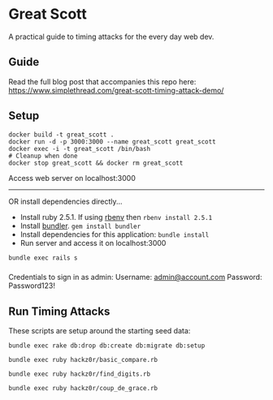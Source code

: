 # Great Scott

A practical guide to timing attacks for the every day web dev.

## Guide

Read the full blog post that accompanies this repo here:
https://www.simplethread.com/great-scott-timing-attack-demo/

## Setup

```
docker build -t great_scott .
docker run -d -p 3000:3000 --name great_scott great_scott
docker exec -i -t great_scott /bin/bash
# Cleanup when done
docker stop great_scott && docker rm great_scott
```
Access web server on localhost:3000

---------------------------------------------------------------------------

OR install dependencies directly...

* Install ruby 2.5.1.  If using [rbenv](https://github.com/rbenv/rbenv) then `rbenv install 2.5.1`
* Install [bundler](https://bundler.io/). `gem install bundler`
* Install dependencies for this application: `bundle install`
* Run server and access it on localhost:3000
```
bundle exec rails s
```

###

Credentials to sign in as admin:
Username: admin@account.com
Password: Password123!

## Run Timing Attacks

These scripts are setup around the starting seed data:

```
bundle exec rake db:drop db:create db:migrate db:setup
```

```
bundle exec ruby hackz0r/basic_compare.rb
```

```
bundle exec ruby hackz0r/find_digits.rb
```

```
bundle exec ruby hackz0r/coup_de_grace.rb
```
